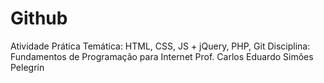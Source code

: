 # Github

Atividade Prática
Temática: HTML, CSS, JS + jQuery, PHP, Git
Disciplina: Fundamentos de Programação para Internet
Prof. Carlos Eduardo Simões Pelegrin

